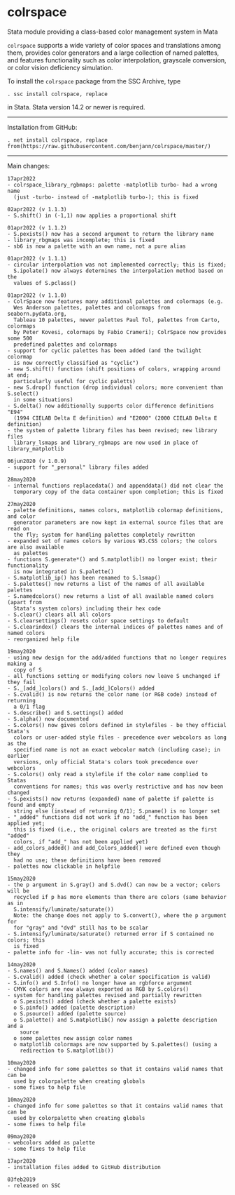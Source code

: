 # colrspace

Stata module providing a class-based color management system in Mata

`colrspace` supports a wide variety of color spaces and translations
among them, provides color generators and a large collection of named palettes,
and features functionality such as color interpolation, grayscale conversion,
or color vision deficiency simulation.

To install the `colrspace` package from the SSC Archive, type

    . ssc install colrspace, replace

in Stata. Stata version 14.2 or newer is required.

---

Installation from GitHub:

    . net install colrspace, replace from(https://raw.githubusercontent.com/benjann/colrspace/master/)

---

Main changes:

    17apr2022
    - colrspace_library_rgbmaps: palette -matplotlib turbo- had a wrong name
      (just -turbo- instead of -matplotlib turbo-); this is fixed

    02apr2022 (v 1.1.3)
    - S.shift() in (-1,1) now applies a proportional shift

    01apr2022 (v 1.1.2)
    - S.pexists() now has a second argument to return the library name
    - library_rbgmaps was incomplete; this is fixed
    - sb6 is now a palette with an own name, not a pure alias

    01apr2022 (v 1.1.1)
    - circular interpolation was not implemented correctly; this is fixed;
      S.ipolate() now always determines the interpolation method based on the
      values of S.pclass()

    01apr2022 (v 1.1.0)
    - ColrSpace now features many additional palettes and colormaps (e.g. 
      Wes Anderson palettes, palettes and colormaps from seaborn.pydata.org,
      Tableau 10 palettes, newer palettes Paul Tol, palettes from Carto, colormaps
      by Peter Kovesi, colormaps by Fabio Crameri); ColrSpace now provides some 500
      predefined palettes and colormaps
    - support for cyclic palettes has been added (and the twilight colormap
      is now correctly classified as "cyclic")
    - new S.shift() function (shift positions of colors, wrapping around at end;
      particularly useful for cyclic paletts)
    - new S.drop() function (drop individual colors; more convenient than S.select()
      in some situations)
    - S.delta() now additionally supports color difference definitions "E94"
      (1994 CIELAB Delta E definition) and "E2000" (2000 CIELAB Delta E definition)
    - the system of palette library files has been revised; new library files
      library_lsmaps and library_rgbmaps are now used in place of library_matplotlib

    06jun2020 (v 1.0.9)
    - support for "_personal" library files added
    
    28may2020
    - internal functions replacedata() and appenddata() did not clear the
      temporary copy of the data container upon completion; this is fixed
    
    27may2020
    - palette definitions, names colors, matplotlib colormap definitions, and color
      generator parameters are now kept in external source files that are read on
      the fly; system for handling palettes completely rewritten
    - expanded set of names colors by various W3.CSS colors; the colors are also available
      as palettes
    - functions S.generate*() and S.matplotlib() no longer exist; their functionality
      is now integrated in S.palette()
    - S.matplotlib_ip() has been renamed to S.lsmap()
    - S.palettes() now returns a list of the names of all available palettes
    - S.namedcolors() now returns a list of all available named colors (apart from
      Stata's system colors) including their hex code
    - S.clear() clears all all colors
    - S.clearsettings() resets color space settings to default
    - S.clearindex() clears the internal indices of palettes names and of named colors
    - reorganized help file
    
    19may2020
    - using new design for the add/added functions that no longer requires making a 
      copy of S
    - all functions setting or modifying colors now leave S unchanged if they fail
    - S._[add_]colors() and S._[add_]Colors() added
    - S.cvalid() is now returns the color name (or RGB code) instead of returning 
      a 0/1 flag
    - S.describe() and S.settings() added
    - S.alpha() now documented
    - S.colors() now gives colors defined in stylefiles - be they official Stata's
      colors or user-added style files - precedence over webcolors as long as the
      specified name is not an exact webcolor match (including case); in earlier
      versions, only official Stata's colors took precedence over webcolors
    - S.colors() only read a stylefile if the color name complied to Statas 
      conventions for names; this was overly restrictive and has now been changed
    - S.pexists() now returns (expanded) name of palette if palette is found and empty 
      string else (instead of returning 0/1); S.pname() is no longer set
    - "_added" functions did not work if no "add_" function has been applied yet; 
      this is fixed (i.e., the original colors are treated as the first "added" 
      colors, if "add_" has not been applied yet)
    - add_colors_added() and add_Colors_added() were defined even though they
      had no use; these definitions have been removed
    - palettes now clickable in helpfile
    
    15may2020
    - the p argument in S.gray() and S.dvd() can now be a vector; colors will be 
      recycled if p has more elements than there are colors (same behavior as in
      S.intensify/luminate/saturate())
      Note: the change does not apply to S.convert(), where the p argument for
      for "gray" and "dvd" still has to be scalar 
    - S.intensify/luminate/saturate() returned error if S contained no colors; this
      is fixed
    - palette info for -lin- was not fully accurate; this is corrected
    
    14may2020
    - S.names() and S.Names() added (color names)
    - S.cvalid() added (check whether a color specification is valid)
    - S.info() and S.Info() no longer have an rgbforce argument
    - CMYK colors are now always exported as RGB by S.colors()
    - system for handling palettes revised and partially rewritten
      o S.pexists() added (check whether a palette exists)
      o S.pinfo() added (palette description)
      o S.psource() added (palette source)
      o S.palette() and S.matplotlib() now assign a palette description and a
        source
      o some palettes now assign color names
      o matplotlib colormaps are now supported by S.palettes() (using a
        redirection to S.matplotlib())
    
    10may2020
    - changed info for some palettes so that it contains valid names that can be
      used by colorpalette when creating globals
    - some fixes to help file
    
    10may2020
    - changed info for some palettes so that it contains valid names that can be
      used by colorpalette when creating globals
    - some fixes to help file
    
    09may2020
    - webcolors added as palette
    - some fixes to help file
    
    17apr2020
    - installation files added to GitHub distribution
    
    03feb2019
    - released on SSC
